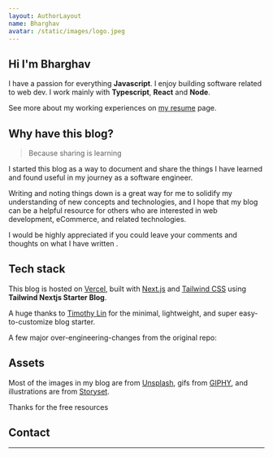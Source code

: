 ```yaml
---
layout: AuthorLayout
name: Bharghav
avatar: /static/images/logo.jpeg
---
```


## Hi I'm Bharghav

I have a passion for everything **Javascript**.
I enjoy building software related to web dev.
I work mainly with **Typescript**, **React** and **Node**.

See more about my working experiences on [my resume](/resume) page.

## Why have this blog?

> Because sharing is learning

I started this blog as a way to document and share the things I have learned and found useful in my journey as a software engineer.

Writing and noting things down is a great way for me to solidify my understanding of new concepts and technologies,
and I hope that my blog can be a helpful resource for others who are interested in web development, eCommerce, and related technologies.

I would be highly appreciated if you could leave your comments and thoughts on what I have written <Twemoji emoji="clinking-beer-mugs" />.

## Tech stack

This blog is hosted on [Vercel](https://vercel.com/), built with [Next.js](https://nextjs.org/) and [Tailwind CSS](https://tailwindcss.com/) using **Tailwind Nextjs Starter Blog**.

A huge thanks to [Timothy Lin](https://twitter.com/timlrxx) for the minimal, lightweight, and super easy-to-customize blog starter.

A few major over-engineering-changes from the original repo:


## Assets

Most of the images in my blog are from [Unsplash](https://unsplash.com/), gifs from [GIPHY](https://giphy.com/), and illustrations are from [Storyset](https://storyset.com/).

Thanks for the free resources 

## Contact

---
